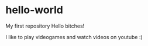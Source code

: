# hello-world
My first repository
Hello bitches!

I like to play videogames and watch videos on youtube :) 
